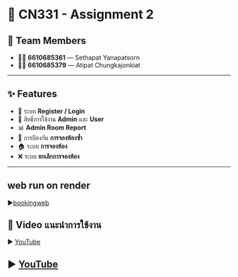 # 🏫 CN331 - Assignment 2

## 👥 Team Members
- 👨‍🎓 **6610685361** — Sethapat Yanapatsorn  
- 👨‍🎓 **6610685379** — Atipat Chungkajonkiat  

---

## ✨ Features
- 🔐 ระบบ **Register / Login**  
- 👑 สิทธิ์การใช้งาน **Admin** และ **User**  
- 📊 **Admin Room Report**  
- 🚫 การป้องกัน **การจองห้องซ้ำ**  
- 🏠 ระบบ **การจองห้อง**  
- ❌ ระบบ **ยกเลิกการจองห้อง**  

---
## web run on render 
▶️[bookingweb](https://cn331-as2-jrsz.onrender.com)

## 🎥 Video แนะนำการใช้งาน
▶️ [YouTube](https://youtu.be/pAHi1TQuLDg)

▶️ [YouTube](https://youtu.be/XXZdnL6HIQY)
---
